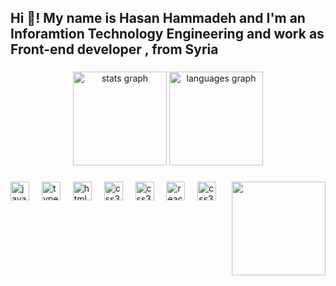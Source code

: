 <h2 align="left">Hi 👋! My name is Hasan Hammadeh and I'm an Inforamtion Technology Engineering and work as Front-end developer , from Syria</h2>

###

<div align="center">
  <img src="https://github-readme-stats.vercel.app/api?username=hasanha&hide_title=false&hide_rank=false&show_icons=true&include_all_commits=true&count_private=true&disable_animations=false&theme=dracula&locale=en&hide_border=false" height="150" alt="stats graph"  />
  <img src="https://github-readme-stats.vercel.app/api/top-langs?username=hasanha&locale=en&hide_title=false&layout=compact&card_width=320&langs_count=5&theme=dracula&hide_border=false" height="150" alt="languages graph"  />
</div>

###

  
<img align="right" height="150" src="https://media.licdn.com/dms/image/D5603AQFqeOCG_muDFQ/profile-displayphoto-shrink_400_400/0/1678280561223?e=1703116800&v=beta&t=BGkaUXUaZ6C6tuxIIqA-TAPfzwGRolwS9xjU4UoX5XU"  />



###

<div align="left">
  <img src="https://cdn.jsdelivr.net/gh/devicons/devicon/icons/javascript/javascript-original.svg" height="30" alt="javascript logo"  />
  <img width="12" />
  <img src="https://cdn.jsdelivr.net/gh/devicons/devicon/icons/typescript/typescript-original.svg" height="30" alt="typescript logo"  />
  <img width="12" />
  <img src="https://cdn.jsdelivr.net/gh/devicons/devicon/icons/html5/html5-original.svg" height="30" alt="html5 logo"  />
  <img width="12" />
  <img src="https://cdn.jsdelivr.net/gh/devicons/devicon/icons/css3/css3-original.svg" height="30" alt="css3 logo"  />
  <img width="12" />
  <img src="https://encrypted-tbn0.gstatic.com/images?q=tbn:ANd9GcSsukC3qQpu3XwR1J5NDpOJLz1mrn7YqfEioQJoLDP_fg&s" height="30" alt="css3 logo"  />
  <img width="12" />
  <img src="https://cdn.jsdelivr.net/gh/devicons/devicon/icons/react/react-original.svg" height="30" alt="react logo"  />
  <img width="12" />
  <img src="https://cdn.worldvectorlogo.com/logos/angular-icon.svg" height="30" alt="css3 logo"  />
  <img width="12" />

</div>

###



###

<br clear="both">


